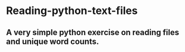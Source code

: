 # Reading-python-text-files

## A very simple python exercise on reading files and unique word counts.
